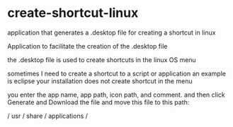 # create-shortcut-linux
application that generates a .desktop file for creating a shortcut in linux


Application to facilitate the creation of the .desktop file

the .desktop file is used to create shortcuts in the linux OS menu

sometimes I need to create a shortcut to a script or application
an example is eclipse
your installation does not create shortcut in the menu

you enter the app name, app path, icon path, and comment.
and then click Generate and Download the file and move this file to this path:

/ usr / share / applications /
